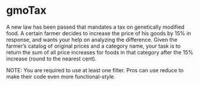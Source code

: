 # gmoTax

A new law has been passed that mandates a tax on genetically modified food. A certain farmer decides to increase the price of his goods by 15% in response, and wants your help on analyzing the difference. Given the farmer’s catalog of original prices and a category name, your task is to return the sum of all price increases for foods in that category after the 15% increase (round to the nearest cent).

NOTE: You are required to use at least one filter. Pros can use reduce to make their code even more functional-style.
